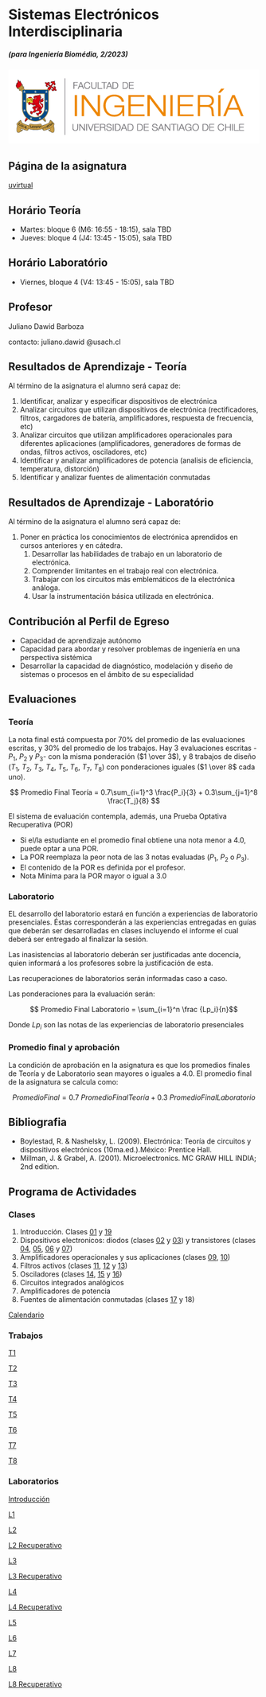 # Sistemas Electrónicos Interdisciplinaria
##### (para Ingeniería Biomédia, 2/2023)

![FING](img/logo_fing.png?raw=true "FING")

## Página de la asignatura

[uvirtual](https://uvirtual.usach.cl/moodle/course/view.php?id=31135)

## Horário Teoría
- Martes: bloque 6 (M6: 16:55 - 18:15), sala TBD
- Jueves: bloque 4 (J4: 13:45 - 15:05), sala TBD

## Horário Laboratório
- Viernes, bloque 4 (V4: 13:45 - 15:05), sala TBD

## Profesor

Juliano Dawid Barboza

contacto: juliano.dawid @usach.cl

## Resultados de Aprendizaje - Teoría

Al término de la asignatura el alumno será capaz de:
1. Identificar, analizar y especificar dispositivos de electrónica
1. Analizar circuitos que utilizan dispositivos de electrónica (rectificadores, filtros, cargadores de batería, amplificadores, respuesta de frecuencia, etc)
1. Analizar circuitos que utilizan amplificadores operacionales para diferentes aplicaciones (amplificadores, generadores de formas de ondas, filtros activos, osciladores, etc)
1. Identificar y analizar amplificadores de potencia (analisis de eficiencia, temperatura, distorción)
1. Identificar y analizar fuentes de alimentación conmutadas

## Resultados de Aprendizaje - Laboratório

Al término de la asignatura el alumno será capaz de:
1. Poner en práctica los conocimientos de electrónica aprendidos en cursos anteriores y en cátedra.
    1. Desarrollar las habilidades de trabajo en un laboratorio de electrónica.
    1. Comprender limitantes en el trabajo real con electrónica.
    1. Trabajar con los circuitos más emblemáticos de la electrónica análoga.
    1. Usar la instrumentación básica utilizada en electrónica.

## Contribución al Perfil de Egreso
- Capacidad de aprendizaje autónomo
- Capacidad para abordar y resolver problemas de ingeniería en una perspectiva sistémica
- Desarrollar la capacidad de diagnóstico, modelación y diseño de sistemas o procesos en el ámbito de su especialidad

## Evaluaciones

### Teoría
La nota final está compuesta por 70% del promedio de las evaluaciones escritas, y 30% del promedio de los trabajos. Hay 3 evaluaciones escritas - $P_1$, $P_2$ y $P_3$- con la misma ponderación ($1 \over 3$), y 8 trabajos de diseño ($T_1$, $T_2$, $T_3$, $T_4$, $T_5$, $T_6$, $T_7$, $T_8$) con ponderaciones iguales ($1 \over 8$ cada uno).

$$ Promedio Final Teoría = 0.7\sum_{i=1}^3 \frac{P_i}{3} + 0.3\sum_{j=1}^8 \frac{T_j}{8} $$

El sistema de evaluación contempla, además, una Prueba Optativa Recuperativa (POR)

- Si el/la estudiante en el promedio final obtiene una nota menor a 4.0, puede optar a una POR.
- La POR reemplaza la peor nota de las 3 notas
evaluadas ($P_1$, $P_2$ o $P_3$).
- El contenido de la POR es definida por el profesor.
- Nota Mínima para la POR mayor o igual a 3.0

### Laboratorio

EL desarrollo del laboratorio estará en función a experiencias de laboratorio presenciales. Éstas corresponderán a las experiencias entregadas en guías que deberán ser desarrolladas en clases incluyendo el informe el cual deberá ser entregado al finalizar la sesión.

Las inasistencias al laboratorio deberán ser justificadas ante docencia, quien informará a los profesores sobre la justificación de esta.

Las recuperaciones de laboratorios serán informadas caso a caso.

Las ponderaciones para la evaluación serán:

$$ Promedio Final Laboratorio = \sum_{i=1}^n \frac {Lp_i}{n}$$

Donde $Lp_i$ son las notas de las experiencias de laboratorio presenciales

### Promedio final y aprobación

La condición de aprobación en la asignatura es que los promedios finales de Teoría y de Laboratorio sean mayores o iguales a 4.0. El promedio final de la asignatura se calcula como:

$$ Promedio Final = 0.7\ Promedio Final Teoría + 0.3\ Promedio Final Laboratorio  $$

## Bibliografia
- Boylestad, R. & Nashelsky, L. (2009). Electrónica: Teoría de circuitos y dispositivos electrónicos (10ma.ed.).México: Prentice Hall.
- Millman, J. & Grabel, A. (2001). Microelectronics. MC GRAW HILL INDIA; 2nd edition.

## Programa de Actividades

### Clases

1. Introducción. Clases [01](/teoria/01_Introduccion.md) y [19](/teoria/19_semiconductors.md)
1. Dispositivos electronicos: diodos (clases [02](/teoria/02_Diodos.md) y [03](/teoria/03_Diodos_II.md)) y transistores (clases [04](/teoria/04_BJT_I.md), [05](/teoria/05_BJT_II.md), [06](/teoria/06_CE.md) y [07](/teoria/07_CE_II.md))
1. Amplificadores operacionales y sus aplicaciones (clases [09](/teoria/09_opamp.md), [10](/teoria/10_opamp_II.md))
1. Filtros activos (clases [11](/teoria/11_frec.md), [12](/teoria/12_frec_II.md) y [13](/teoria/13_pre_P2.md))
1. Osciladores (clases [14](/teoria/14_multivibrators.md), [15](/teoria/15_multivibrators_exercises.md) y [16](/teoria/16_oscilators.md))
1. Circuitos integrados analógicos
1. Amplificadores de potencia
1. Fuentes de alimentación conmutadas (clases [17](/teoria/17_voltage_regulators.md) y 18)

[Calendario](CALENDAR.md)

### Trabajos

[T1](/teoria/T1.md)

[T2](/teoria/T2.md)

[T3](/teoria/T3.md)

[T4](/teoria/T4.md)

[T5](/teoria/T5.md)

[T6](/teoria/T6.md)

[T7](/teoria/T7.md)

[T8](/teoria/T8.md)

### Laboratorios

[Introducción](/laboratorio/intro.pdf)

[L1](/laboratorio/L1.md)

[L2](/laboratorio/L2.md)

[L2 Recuperativo](/laboratorio/L2_alt.md)

[L3](/laboratorio/L3.md)

[L3 Recuperativo](/laboratorio/L3_alt.md)

[L4](/laboratorio/L4.md)

[L4 Recuperativo](/laboratorio/L4_alt.md)

[L5](/laboratorio/L5.md)

[L6](/laboratorio/L6.md)

[L7](/laboratorio/L7.md)

[L8](/laboratorio/L8.md)

[L8 Recuperativo](/laboratorio/L8_alt.md)